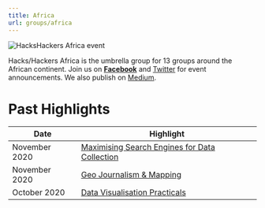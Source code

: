 ```yaml
---
title: Africa
url: groups/africa
---
```


![HacksHackers Africa event](https://pbs.twimg.com/media/C7lbcmCVwAMQ-iU?format=jpg&name=4096x4096)

Hacks/Hackers Africa is the umbrella group for 13 groups around the African continent. Join us on **[Facebook](https://www.facebook.com/HacksHackersAfrica/)** and [Twitter](https://twitter.com/hhafrica) for event announcements. We also publish on [Medium](https://medium.com/hacks-hackers-africa).

# Past Highlights

| **Date**  | **Highlight** |  
|-----------|---------------|  
| November 2020 | [Maximising Search Engines for Data Collection](https://www.facebook.com/events/3597749846942240/) |
| November 2020 | [Geo Journalism & Mapping](https://www.facebook.com/events/2729630220593125/) |   
| October 2020 | [Data Visualisation Practicals](https://www.facebook.com/events/268967381163054/) |

